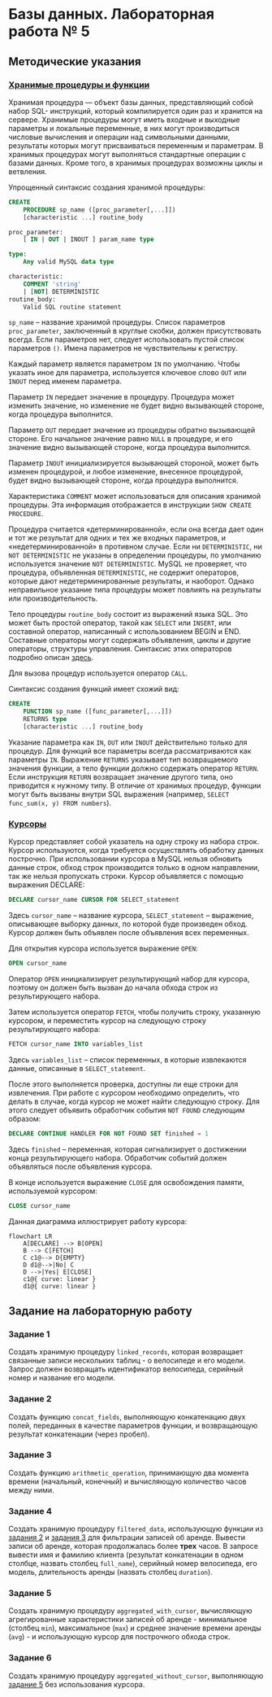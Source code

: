 # Базы данных. Лабораторная работа № 5

## Методические указания

### [Хранимые процедуры и функции](https://dev.mysql.com/doc/refman/8.0/en/create-procedure.html)

Хранимая процедура — объект базы данных, представляющий собой набор SQL-
инструкций, который компилируется один раз и хранится на сервере. Хранимые
процедуры могут иметь входные и выходные параметры и локальные переменные,
в них могут производиться числовые вычисления и операции над символьными
данными, результаты которых могут присваиваться переменным и параметрам. В
хранимых процедурах могут выполняться стандартные операции с базами данных.
Кроме того, в хранимых процедурах возможны циклы и ветвления.

Упрощенный синтаксис создания хранимой процедуры:

```sql
CREATE
	PROCEDURE sp_name ([proc_parameter[,...]])
	[characteristic ...] routine_body

proc_parameter:
	[ IN | OUT | INOUT ] param_name type

type:
	Any valid MySQL data type

characteristic:
	COMMENT 'string'
	| [NOT] DETERMINISTIC
routine_body:
	Valid SQL routine statement
```

`sp_name` – название хранимой процедуры. Список параметров
`proc_parameter`, заключенный в круглые скобки, должен присутствовать
всегда. Если параметров нет, следует использовать пустой список параметров `()`.
Имена параметров не чувствительны к регистру.

Каждый параметр является параметром `IN` по умолчанию. Чтобы указать иное для
параметра, используется ключевое слово `OUT` или `INOUT` перед именем параметра.

Параметр `IN` передает значение в процедуру. Процедура может изменить значение,
но изменение не будет видно вызывающей стороне, когда процедура выполнится.

Параметр `OUT` передает значение из процедуры обратно вызывающей стороне. Его
начальное значение равно `NULL` в процедуре, и его значение видно вызывающей
стороне, когда процедура выполнится. 

Параметр `INOUT` инициализируется
вызывающей стороной, может быть изменен процедурой, и любое изменение,
внесенное процедурой, будет видно вызывающей стороне, когда процедура
выполнится.

Характеристика `COMMENT` может использоваться для описания хранимой
процедуры. Эта информация отображается в инструкции 
`SHOW CREATE PROCEDURE`.

Процедура считается «детерминированной», если она всегда дает один и тот же
результат для одних и тех же входных параметров, и «недетерминированной» в
противном случае. Если ни `DETERMINISTIC`, ни `NOT DETERMINISTIC` не
указаны в определении процедуры, по умолчанию используется значение
`NOT DETERMINISTIC`. MySQL не проверяет, что процедура, объявленная
`DETERMINISTIC`, не содержит операторов, которые дают недетерминированные
результаты, и наоборот. Однако неправильное указание типа процедуры может
повлиять на результаты или производительность.

Тело процедуры `routine_body` состоит из выражений языка SQL. Это может
быть простой оператор, такой как `SELECT` или `INSERT`, или составной оператор,
написанный с использованием BEGIN и END. Составные операторы могут
содержать объявления, циклы и другие операторы, структуры управления.
Синтаксис этих операторов подробно описан 
[здесь](https://dev.mysql.com/doc/refman/8.0/en/sql-compound-statements.html).

Для вызова процедур используется оператор `CALL`.

Синтаксис создания функций имеет схожий вид:

```sql
CREATE
	FUNCTION sp_name ([func_parameter[,...]])
	RETURNS type
	[characteristic ...] routine_body
```

Указание параметра как `IN`, `OUT` или `INOUT` действительно только для процедур.
Для функций все параметры всегда рассматриваются как параметры `IN`.
Выражение `RETURNS` указывает тип возвращаемого значения функции, а тело
функции должно содержать оператор `RETURN`. Если инструкция `RETURN`
возвращает значение другого типа, оно приводится к нужному типу.
В отличие от хранимых процедур, функции могут быть вызваны внутри SQL
выражения (например, `SELECT func_sum(x, y) FROM numbers`).

### [Курсоры](https://dev.mysql.com/doc/refman/8.0/en/cursors.html)

Курсор представляет собой указатель на одну строку из набора строк. Курсор
используются, когда требуется осуществлять обработку данных построчно. При
использовании курсора в MySQL нельзя обновить данные строк, обход строк
производится только в одном направлении, так же нельзя пропускать строки.
Курсор объявляется с помощью выражения DECLARE:

```sql
DECLARE cursor_name CURSOR FOR SELECT_statement
```

Здесь `cursor_name` – название курсора, `SELECT_statement` – выражение,
описывающее выборку данных, по которой буде произведен обход. Курсор должен
быть объявлен после объявления всех переменных.

Для открытия курсора используется выражение `OPEN`:

```sql
OPEN cursor_name
```

Оператор `OPEN` инициализирует результирующий набор для курсора, поэтому он
должен быть вызван до начала обхода строк из результирующего набора.

Затем используется оператор `FETCH`, чтобы получить строку, указанную курсором,
и переместить курсор на следующую строку результирующего набора:

```sql
FETCH cursor_name INTO variables_list
```

Здесь `variables_list` – список переменных, в которые извлекаются данные,
описанные в `SELECT_statement`.

После этого выполняется проверка, доступны ли еще строки для извлечения. При
работе с курсором необходимо определить, что делать в случае, когда курсор не
может найти следующую строку. Для этого следует объявить обработчик события
`NOT FOUND` следующим образом:

```sql
DECLARE CONTINUE HANDLER FOR NOT FOUND SET finished = 1
```

Здесь `finished` – переменная, которая сигнализирует о достижении конца
результирующего набора. Обработчик событий должен объявляться после
объявления курсора.

В конце используется выражение `CLOSE` для освобождения памяти, используемой
курсором:

```sql
CLOSE cursor_name
```

Данная диаграмма иллюстрирует работу курсора:

```mermaid
flowchart LR
    A[DECLARE] --> B[OPEN]
    B --> C[FETCH]
    C c1@--> D{EMPTY}
    D d1@-->|No| C
    D -->|Yes| E[CLOSE]
	c1@{ curve: linear }
	d1@{ curve: linear }
```

## Задание на лабораторную работу

### Задание 1

Создать хранимую процедуру `linked_records`, которая возвращает связанные
записи нескольких таблиц - о велосипеде и его модели. Запрос должен 
возвращать идентификатор велосипеда, серийный номер и название его модели.

### Задание 2

Создать функцию `concat_fields`, выполняющую конкатенацию двух полей,
переданных в качестве параметров функции, и возвращающую результат
конкатенации (через пробел).

### Задание 3

Создать функцию `arithmetic_operation`, принимающую два момента времени
(начальный, конечный) и вычисляющую количество часов между ними.

### Задание 4

Создать хранимую процедуру `filtered_data`, использующую функции из
[задания 2](#задание-2) и [задания 3](#задание-3) для фильтрации
записей об аренде. Вывести записи об аренде, которая продолжалась более
**трех** часов. В запросе вывести имя и фамилию клиента (результат конкатенации
в одном столбце, назвать столбец `full_name`), серийный номер велосипеда,
его модель, длительность аренды (назвать столбец `duration`).

### Задание 5

Создать хранимую процедуру `aggregated_with_cursor`, вычисляющую
агрегированные характеристики записей об аренде - минимальное
(столбец `min`), максимальное (`max`) и среднее значение времени
аренды (`avg`) - и использующую курсор для построчного обхода строк.

### Задание 6

Создать хранимую процедуру `aggregated_without_cursor`, выполняющую
[задание 5](#задание-5) без использования курсора.